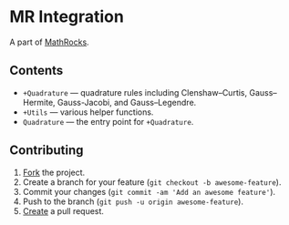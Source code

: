 # MR Integration

A part of [MathRocks](https://github.com/MathRocks/MathRocks).

## Contents

* `+Quadrature` — quadrature rules including Clenshaw–Curtis, Gauss–Hermite,
  Gauss-Jacobi, and Gauss–Legendre.
* `+Utils` — various helper functions.
* `Quadrature` — the entry point for `+Quadrature`.

## Contributing

1. [Fork](https://help.github.com/articles/fork-a-repo) the project.
2. Create a branch for your feature (`git checkout -b awesome-feature`).
3. Commit your changes (`git commit -am 'Add an awesome feature'`).
4. Push to the branch (`git push -u origin awesome-feature`).
5. [Create](https://help.github.com/articles/creating-a-pull-request)
   a pull request.

